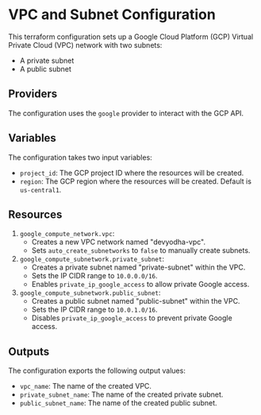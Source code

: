 # VPC and Subnet Configuration

This terraform configuration sets up a Google Cloud Platform (GCP) Virtual Private Cloud (VPC) network with two subnets: 
 - A private subnet
 - A public subnet

## Providers

The configuration uses the `google` provider to interact with the GCP API.

## Variables

The configuration takes two input variables:
 - `project_id`: The GCP project ID where the resources will be created.
 - `region`: The GCP region where the resources will be created. Default is `us-central1`.

## Resources

1. `google_compute_network.vpc`:
    - Creates a new VPC network named "devyodha-vpc".
    - Sets `auto_create_subnetworks` to `false` to manually create subnets.
2. `google_compute_subnetwork.private_subnet`:
    - Creates a private subnet named "private-subnet" within the VPC.
    - Sets the IP CIDR range to `10.0.0.0/16`.
    - Enables `private_ip_google_access` to allow private Google access.
3. `google_compute_subnetwork.public_subnet`:
    - Creates a public subnet named "public-subnet" within the VPC.
    - Sets the IP CIDR range to `10.0.1.0/16`.
    - Disables `private_ip_google_access` to prevent private Google access.

## Outputs

The configuration exports the following output values:
 - `vpc_name`: The name of the created VPC.
 - `private_subnet_name`: The name of the created private subnet.
 - `public_subnet_name`: The name of the created public subnet.

 